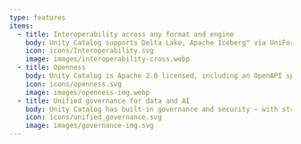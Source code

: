 ```yaml
---
type: features
items:
  - title: Interoperability across any format and engine
    body: Unity Catalog supports Delta Lake, Apache Iceberg™ via UniForm, Parquet, CSV, JSON, and many other formats. It also implements the Iceberg REST Catalog APIs to interoperate with a broad ecosystem.
    icon: icons/Interoperability.svg
    image: images/interoperability-cross.webp
  - title: Openness
    body: Unity Catalog is Apache 2.0 licensed, including an OpenAPI specification, server and clients. Adoption of open standards maximizes flexibility and customer choice by ensuring extensive interoperability across various engines, tools, and platforms.
    icon: icons/openness.svg
    image: images/openness-img.webp
  - title: Unified governance for data and AI
    body: Unity Catalog has built-in governance and security – with strong authentication, secure credential vending, and asset-level access control to protect your data and AI assets with a unified solution. Manage unstructured data, such as images and documents, and Gen AI tools with a single, universal catalog.
    icon: icons/unified_governance.svg
    image: images/governance-img.svg
---
```


